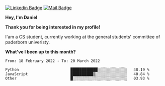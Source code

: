 [![Linkedin Badge](https://img.shields.io/badge/-LinkedIn-0e76a8?style=flat-square&logo=Linkedin&logoColor=white)](https://www.linkedin.com/in/daniel-negi-592ba3223/)
[![Mail Badge](https://img.shields.io/badge/Gmail-D14836?style=flat-square&logo=gmail&logoColor=white)](mailto:daniel.ravi.negi@googlemail.com)

**Hey, I'm Daniel**

**Thank you for being interested in my profile!**

I'am a CS student, currently working at the general students' committee of paderborn univeristy.

**What've I been up to this month?** 

<!--START_SECTION:waka-->

```text
From: 18 February 2022 - To: 20 March 2022

Python                       ████████████░░░░░░░░░░░░░   48.19 %
JavaScript                   ██████████▒░░░░░░░░░░░░░░   40.84 %
Other                        █░░░░░░░░░░░░░░░░░░░░░░░░   03.93 %
```

<!--END_SECTION:waka-->
